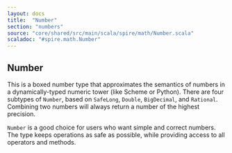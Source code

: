 ```yaml
---
layout: docs
title:  "Number"
section: "numbers"
source: "core/shared/src/main/scala/spire/math/Number.scala"
scaladoc: "#spire.math.Number"
---
```


## Number

This is a boxed number type that approximates the semantics of numbers
in a dynamically-typed numeric tower (like Scheme or Python). There
are four subtypes of `Number`, based on `SafeLong`, `Double`,
`BigDecimal`, and `Rational`. Combining two numbers will always return
a number of the highest precision.

`Number` is a good choice for users who want simple and correct
numbers. The type keeps operations as safe as possible, while
providing access to all operators and methods.
